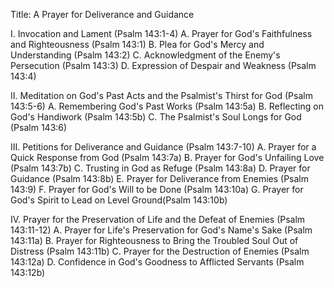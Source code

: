 Title: A Prayer for Deliverance and Guidance

I. Invocation and Lament (Psalm 143:1-4)
   A. Prayer for God's Faithfulness and Righteousness (Psalm 143:1)
   B. Plea for God's Mercy and Understanding (Psalm 143:2)
   C. Acknowledgment of the Enemy's Persecution (Psalm 143:3)
   D. Expression of Despair and Weakness (Psalm 143:4)

II. Meditation on God's Past Acts and the Psalmist's Thirst for God (Psalm 143:5-6)
   A. Remembering God's Past Works (Psalm 143:5a)
   B. Reflecting on God's Handiwork (Psalm 143:5b)
   C. The Psalmist's Soul Longs for God (Psalm 143:6)

III. Petitions for Deliverance and Guidance (Psalm 143:7-10)
   A. Prayer for a Quick Response from God (Psalm 143:7a)
   B. Prayer for God's Unfailing Love (Psalm 143:7b)
   C. Trusting in God as Refuge (Psalm 143:8a)
   D. Prayer for Guidance (Psalm 143:8b)
   E. Prayer for Deliverance from Enemies (Psalm 143:9)
   F. Prayer for God's Will to be Done (Psalm 143:10a)
   G. Prayer for God's Spirit to Lead on Level Ground(Psalm 143:10b)

IV. Prayer for the Preservation of Life and the Defeat of Enemies (Psalm 143:11-12)
   A. Prayer for Life's Preservation for God's Name's Sake (Psalm 143:11a)
   B. Prayer for Righteousness to Bring the Troubled Soul Out of Distress (Psalm 143:11b)
   C. Prayer for the Destruction of Enemies (Psalm 143:12a)
   D. Confidence in God's Goodness to Afflicted Servants (Psalm 143:12b)